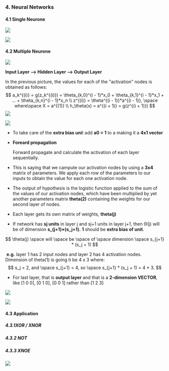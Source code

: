 ### 4. Neural Networks

#### 4.1 Single Neurone

![](http://p1.bqimg.com/567571/7542318a01bb88f5.png)



![](http://i1.piimg.com/567571/04f80aca11bef7a0.png)







#### 4.2  Multiple Neurone

![](http://p1.bqimg.com/567571/7542318a01bb88f5.png)



**Input Layer —> Hidden Layer —> Output Layer**

In the previous picture, the values for each of the "activation" nodes is obtained as follows:
$$
a_k^{(i)} = g(z_k^{(i)}) = \theta_{k,0}^{i - 1}*x_0 + \theta_{k,1}^{i - 1}*x_1 + ... + \theta_{k,n}^{i - 1}*x_n  \\
z^{(i)} = \theta^{(i - 1)}*a^{(i - 1)}, \space where\space X = a^{(1)} \\
h_\theta(x) = a^{(i + 1)} = g(z^{(i + 1)})
$$
![](http://p1.bqimg.com/567571/628e44f9fe3a3150.png)

![](http://p1.bpimg.com/567571/1b90d5c6554c8051.png)

- To take care of the **extra bias uni**t add **a0 = 1** to a making it a **4x1 vector**

- **Foreard propagation**

  Forward propagate and calculate the activation of each layer sequentially.


- This is saying that we campute our activation nodes by using a **3x4** matrix of parameters. We apply each row of the parameters to our inputs to obtain the value for each one activation node.


- The output of hypothesis is the logistic function applied to the sum of the values of our activation nodes, which have been multiplied by yet another parameters matrix **theta(2)** containing the weights for our second layer of nodes.


- Each layer gets its own matrix of weights, **theta(j)**


- If network has **sj units** in layer j and sj+1 units in layer j+1, then Θ(j) will be of dimension **s_(j+1)×(s_j+1).** **1** should be **extra bias of unit**.

$$
\theta(j) \space will \space be \space of \space dimension \space s_{j+1} * (s_j + 1) 
$$

​	**e.g.** layer 1 has 2 input nodes and layer 2 has 4 activation nodes. Dimension of theta(1) is going ti be 4 x 3 where:
$$
s_j = 2, and \space s_{j+1} = 4, so \space s_{j+1} * (s_j + 1) = 4 * 3.
$$

- For last layer, that is **output layer** and that is a **2-dimension VECTOR**, like [1 0 0], [0 1 0], [0 0 1] rather than [1 2 3]

![](http://p1.bpimg.com/567571/4178a680767bfbb2.png)

![](http://p1.bpimg.com/567571/c4affc8ce35debae.png)



#### 4.3 Application

##### 4.3.1XOR / XNOR

##### 4.3.2 NOT

##### 4.3.3 XNOE

![](http://i1.piimg.com/567571/606bda75b6aa1c67.png)









